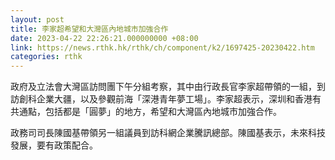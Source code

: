 ```yaml
---
layout: post
title: 李家超希望和大灣區內地城市加強合作
date: 2023-04-22 22:26:21.000000000 +08:00
link: https://news.rthk.hk/rthk/ch/component/k2/1697425-20230422.htm
categories: rthk
---
```


政府及立法會大灣區訪問團下午分組考察，其中由行政長官李家超帶領的一組，到訪創科企業大疆，以及參觀前海「深港青年夢工場」。李家超表示，深圳和香港有共通點，包括都是「圓夢」的地方，希望和大灣區內地城市加強合作。

政務司司長陳國基帶領另一組議員到訪科網企業騰訊總部。陳國基表示，未來科技發展，要有政策配合。
